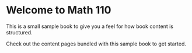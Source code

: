 Welcome to Math 110
===================

This is a small sample book to give you a feel for how book content is
structured.

Check out the content pages bundled with this sample book to get started.

```python

```
